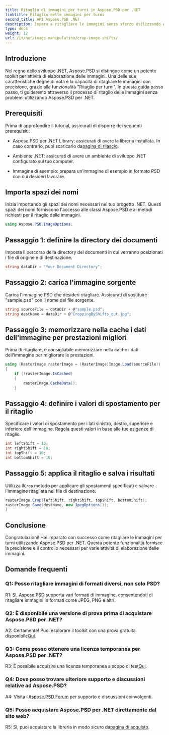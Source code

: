 ```yaml
---
title: Ritaglio di immagini per turni in Aspose.PSD per .NET
linktitle: Ritaglio delle immagini per turni
second_title: API Aspose.PSD .NET
description: Impara a ritagliare le immagini senza sforzo utilizzando Aspose.PSD per .NET. Segui la nostra guida passo passo per regolazioni precise dell'immagine.
type: docs
weight: 12
url: /it/net/image-manipulation/crop-image-shifts/
---
```

## Introduzione

Nel regno dello sviluppo .NET, Aspose.PSD si distingue come un potente toolkit per attività di elaborazione delle immagini. Una delle sue caratteristiche degne di nota è la capacità di ritagliare le immagini con precisione, grazie alla funzionalità "Ritaglio per turni". In questa guida passo passo, ti guideremo attraverso il processo di ritaglio delle immagini senza problemi utilizzando Aspose.PSD per .NET.

## Prerequisiti

Prima di approfondire il tutorial, assicurati di disporre dei seguenti prerequisiti:

-  Aspose.PSD per .NET Library: assicurati di avere la libreria installata. In caso contrario, puoi scaricarlo da[pagina di rilascio](https://releases.aspose.com/psd/net/).

- Ambiente .NET: assicurati di avere un ambiente di sviluppo .NET configurato sul tuo computer.

- Immagine di esempio: prepara un'immagine di esempio in formato PSD con cui desideri lavorare.

## Importa spazi dei nomi

Inizia importando gli spazi dei nomi necessari nel tuo progetto .NET. Questi spazi dei nomi forniscono l'accesso alle classi Aspose.PSD e ai metodi richiesti per il ritaglio delle immagini.

```csharp
using Aspose.PSD.ImageOptions;
```

## Passaggio 1: definire la directory dei documenti

Imposta il percorso della directory dei documenti in cui verranno posizionati i file di origine e di destinazione.

```csharp
string dataDir = "Your Document Directory";
```

## Passaggio 2: carica l'immagine sorgente

Carica l'immagine PSD che desideri ritagliare. Assicurati di sostituire "sample.psd" con il nome del file sorgente.

```csharp
string sourceFile = dataDir + @"sample.psd";
string destName = dataDir + @"CroppingByShifts_out.jpg";
```

## Passaggio 3: memorizzare nella cache i dati dell'immagine per prestazioni migliori

Prima di ritagliare, è consigliabile memorizzare nella cache i dati dell'immagine per migliorare le prestazioni.

```csharp
using (RasterImage rasterImage = (RasterImage)Image.Load(sourceFile))
{
    if (!rasterImage.IsCached)
    {
        rasterImage.CacheData();
    }
```

## Passaggio 4: definire i valori di spostamento per il ritaglio

Specificare i valori di spostamento per i lati sinistro, destro, superiore e inferiore dell'immagine. Regola questi valori in base alle tue esigenze di ritaglio.

```csharp
int leftShift = 10;
int rightShift = 10;
int topShift = 10;
int bottomShift = 10;
```

## Passaggio 5: applica il ritaglio e salva i risultati

 Utilizza il`Crop` metodo per applicare gli spostamenti specificati e salvare l'immagine ritagliata nel file di destinazione.

```csharp
rasterImage.Crop(leftShift, rightShift, topShift, bottomShift);
rasterImage.Save(destName, new JpegOptions());
}
```

## Conclusione

Congratulazioni! Hai imparato con successo come ritagliare le immagini per turni utilizzando Aspose.PSD per .NET. Questa potente funzionalità fornisce la precisione e il controllo necessari per varie attività di elaborazione delle immagini.

## Domande frequenti

### Q1: Posso ritagliare immagini di formati diversi, non solo PSD?

R1: Sì, Aspose.PSD supporta vari formati di immagine, consentendoti di ritagliare immagini in formati come JPEG, PNG e altri.

### Q2: È disponibile una versione di prova prima di acquistare Aspose.PSD per .NET?

 A2: Certamente! Puoi esplorare il toolkit con una prova gratuita disponibile[Qui](https://releases.aspose.com/).

### Q3: Come posso ottenere una licenza temporanea per Aspose.PSD per .NET?

 R3: È possibile acquisire una licenza temporanea a scopo di test[Qui](https://purchase.aspose.com/temporary-license/).

### Q4: Dove posso trovare ulteriore supporto e discussioni relative ad Aspose.PSD?

 A4: Visita il[Aspose.PSD Forum](https://forum.aspose.com/c/psd/34) per supporto e discussioni coinvolgenti.

### Q5: Posso acquistare Aspose.PSD per .NET direttamente dal sito web?

 R5: Sì, puoi acquistare la libreria in modo sicuro da[pagina di acquisto](https://purchase.aspose.com/buy).
